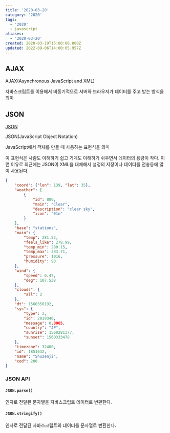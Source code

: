 ```yaml
---
title: '2020-03-20'
category: '2020'
tags:
  - '2020'
  - javascript
aliases:
  - '2020-03-20'
created: 2020-03-19T15:00:00.000Z
updated: 2022-09-06T14:00:05.957Z
---
```


<Metadata />

## AJAX

AJAX(Asynchronous JavaScript and XML)

자바스크립트를 이용해서 비동기적으로 서버와 브라우저가 데이터를 주고 받는 방식을의미

## JSON

[JSON](http://www.json.org/json-ko.html)

JSON(JavaScript Object Notation)

JavaScript에서 객체를 만들 때 사용하는 표현식을 의미

이 표현식은 사람도 이해하기 쉽고 기계도 이해하기 쉬우면서 데이터의 용량이 작다. 이런 이유로 최근에는 JSON이 XML을 대체해서 설정의 저장이나 데이터를 전송등에 많이 사용된다.

```json
{
	"coord": {"lon": 139, "lat": 35},
	"weather": [
		{
			"id": 800,
			"main": "Clear",
			"description": "clear sky",
			"icon": "01n"
		}
	],
	"base": "stations",
	"main": {
		"temp": 281.52,
		"feels_like": 278.99,
		"temp_min": 280.15,
		"temp_max": 283.71,
		"pressure": 1016,
		"humidity": 93
	},
	"wind": {
		"speed": 0.47,
		"deg": 107.538
	},
	"clouds": {
		"all": 2
	},
	"dt": 1560350192,
	"sys": {
		"type": 3,
		"id": 2019346,
		"message": 0.0065,
		"country": "JP",
		"sunrise": 1560281377,
		"sunset": 1560333478
	},
	"timezone": 32400,
	"id": 1851632,
	"name": "Shuzenji",
	"cod": 200
}
```

### JSON API

#### `JSON.parse()`

인자로 전달된 문자열을 자바스크립트 데이터로 변환한다.

#### `JSON.stringify()`

인자로 전달된 자바스크립트의 데이터를 문자열로 변환한다.
